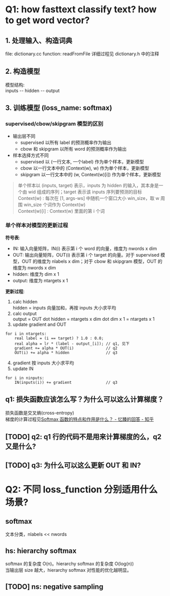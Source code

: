 

# Q1: how fasttext classify text? how to get word vector?

## 1. 处理输入、构造词典
file: dictionary.cc
function: readFromFile
详细过程见 dictionary.h 中的注释

## 2. 构造模型

模型结构:  
inputs -- hidden -- output

## 3. 训练模型 (loss_name: softmax)

### supervised/cbow/skipgram 模型的区别

- 输出层不同
    - supervised 以所有 label 的预测概率作为输出
    - cbow 和 skipgram 以所有 word 的预测概率作为输出
- 样本选择方式不同
    - supervised 以 (一行文本, 一个label) 作为单个样本，更新模型
    - cbow 以一行文本中的 (Context(w), w) 作为单个样本，更新模型
    - skipgram 以一行文本中的 (w, Context(w)[i]) 作为单个样本，更新模型

> 单个样本以 (inputs, target) 表示，inputs 为 hidden 的输入，其本身是一个由 wid 组成的序列；target 表示该 inputs 序列要预测的目标  
> Context(w) : 每次在 [1, args-ws] 中随机一个窗口大小 win_size，取 w 周围 win_size 个词作为 Context(w)  
> Context(w)[i] : Context(w) 里面的第 i 个词  

### 单个样本对模型的更新过程

**符号表**:

- IN: 输入向量矩阵，IN(i) 表示第 i 个 word 的向量，维度为 nwords x dim
- OUT: 输出向量矩阵，OUT(i) 表示第 i 个 target 的向量。对于 supervised 模型，OUT 的维度为 nlabels x dim；对于 cbow 和 skipgram 模型，OUT 的维度为 nwords x dim
- hidden: 维度为 dim x 1
- output: 维度为 ntargets x 1

**更新过程**:

1. calc hidden  
hidden = inputs 向量加和，再按 inputs 大小求平均
2. calc output  
output = OUT dot hidden = ntargets x dim dot dim x 1 = ntargets x 1
3. update gradient and OUT  
```
for i in ntargets:
    real label = (i == target) ? 1.0 : 0.0;
    real alpha = lr * (label - output_[i]); // q1, 见下
    gradient += alpha * OUT(i)              // q2
    OUT(i) += alpha * hidden                // q3

```
4. gradient 按 inputs 大小求平均
5. update IN  
```
for i in ninputs:
    IN(inputs(i)) += gradient               // q3

```

## q1: 损失函数应该怎么写？为什么可以这么计算梯度？

损失函数是交叉熵(cross-entropy)  
梯度的计算过程见[Softmax 函数的特点和作用是什么？ - 忆臻的回答 - 知乎](https://www.zhihu.com/question/23765351/answer/240869755)

## [TODO] q2: q1 行的代码不是用来计算梯度的么，q2 又是什么?

## [TODO] q3: 为什么可以这么更新 OUT 和 IN?

# Q2: 不同 loss_function 分别适用什么场景?

## softmax 

文本分类，nlabels << nwords

## hs: hierarchy softmax

softmax 的复杂度 O(n)。hierarchy softmax 的复杂度 O(log(n))  
当输出层 size 越大，hierarchy softmax 对性能的优化越明显。

## [TODO] ns: negative sampling

